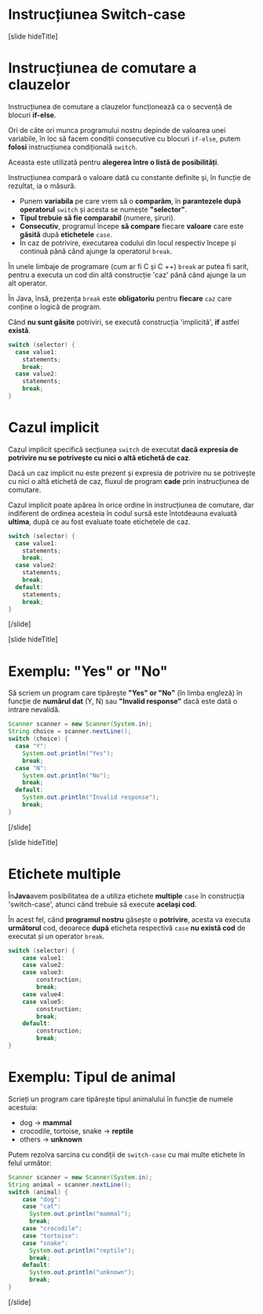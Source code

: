 # Instrucțiunea Switch-case

[slide hideTitle]
# Instrucțiunea de comutare a clauzelor
Instrucțiunea de comutare a clauzelor funcționează ca o secvență de blocuri **if-else**.

Ori de câte ori munca programului nostru depinde de valoarea unei variabile, în loc să facem condiții consecutive cu blocuri `if-else`, putem **folosi** instrucțiunea condițională `switch`.

Aceasta  este utilizată pentru **alegerea între o listă de posibilități**.

Instrucțiunea compară o valoare dată cu constante definite și, în funcție de rezultat, ia o măsură.

- Punem **variabila** pe care vrem să o **comparăm**, în **parantezele după operatorul** `switch` și acesta se numește **"selector"**.
-  **Tipul trebuie să fie comparabil** (numere, șiruri).
- **Consecutiv**, programul începe **să compare** fiecare **valoare** care este **găsită** după **etichetele** `case`.
- În caz de potrivire, executarea codului din locul respectiv începe și continuă până când ajunge la operatorul `break`.

În unele limbaje de programare (cum ar fi C și C ++) `break` ar putea fi sarit, pentru a executa un cod din altă construcție 'caz' până când ajunge la un alt operator.

În Java, însă, prezența `break` este **obligatoriu** pentru **fiecare** `caz` care conține o logică de program.

Când **nu sunt găsite** potriviri, se execută construcția 'implicită', **if** astfel **există**.

```java
switch (selector) {
  case value1:
    statements;
    break;
  case value2:
    statements;
    break;
}
```

# Cazul implicit
Cazul implicit specifică secțiunea `switch` de executat **dacă expresia de potrivire nu se potrivește cu nici o altă etichetă de caz**.

Dacă un caz implicit nu este prezent și expresia de potrivire nu se potrivește cu nici o altă etichetă de caz, fluxul de program **cade** prin instrucțiunea de comutare.

Cazul implicit poate apărea în orice ordine în instrucțiunea de comutare, dar indiferent de ordinea acesteia în codul sursă este întotdeauna evaluată **ultima**, după ce au fost evaluate toate etichetele de caz.

```java
switch (selector) {
  case value1:
    statements;
    break;
  case value2:
    statements;
    break;
  default:
    statements;
    break;
}
```
[/slide]

[slide hideTitle]
# Exemplu: "Yes" or "No"
Să scriem un program care tipărește **"Yes" or "No"** (în limba engleză) în funcție de **numărul dat** (Y, N) sau **"Invalid response"** dacă este dată o intrare nevalidă.

```java
Scanner scanner = new Scanner(System.in);
String choice = scanner.nextLine();
switch (choice) {
  case "Y":
    System.out.println("Yes");
    break;
  case "N":
    System.out.println("No");
    break;
  default:
    System.out.println("Invalid response");
    break;
}
```
[/slide]

[slide hideTitle]
# Etichete multiple
În**Java**avem posibilitatea de a utiliza etichete **multiple** `case` în construcția 'switch-case', atunci când trebuie să execute **același cod**.

În acest fel, când **programul nostru** găsește o **potrivire**, acesta va executa **următorul** cod, deoarece **după** eticheta respectivă `case` **nu există cod** de executat și un operator `break`. 

```java
switch (selector) {
    case value1:
    case value2:
    case value3:
        construction;
        break;
    case value4:
    case value5:
        construction;
        break;
    default:
        construction;
        break;
}
```
# Exemplu: Tipul de animal
Scrieți un program care tipărește tipul animalului în funcție de numele acestuia:
-  dog -> **mammal**
-  crocodile, tortoise, snake -> **reptile**
-  others -> **unknown**

Putem rezolva sarcina cu condiții de `switch-case` cu mai multe etichete în felul următor:
```java
Scanner scanner = new Scanner(System.in);
String animal = scanner.nextLine();
switch (animal) {
    case "dog":
    case "cat":
      System.out.println("mammal");
      break;
    case "crocodile":
    case "tortoise":
    case "snake":
      System.out.println("reptile");
      break;
    default:
      System.out.println("unknown");
      break;
}
```
[/slide]